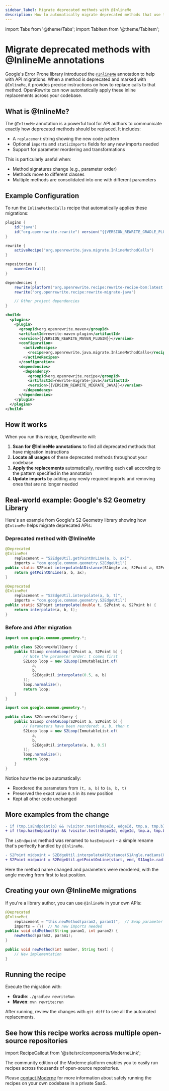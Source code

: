 ```yaml
---
sidebar_label: Migrate deprecated methods with @InlineMe
description: How to automatically migrate deprecated methods that use the @InlineMe annotation to their replacements.
---
```


import Tabs from '@theme/Tabs';
import TabItem from '@theme/TabItem';

# Migrate deprecated methods with @InlineMe annotations

Google's Error Prone library introduced the [`@InlineMe`](https://errorprone.info/docs/inlineme) annotation to help with API migrations. When a method is deprecated and marked with `@InlineMe`, it provides precise instructions on how to replace calls to that method. OpenRewrite can now automatically apply these inline replacements across your codebase.

## What is @InlineMe?

The `@InlineMe` annotation is a powerful tool for API authors to communicate exactly how deprecated methods should be replaced. It includes:

* A `replacement` string showing the new code pattern
* Optional `imports` and `staticImports` fields for any new imports needed
* Support for parameter reordering and transformations

This is particularly useful when:

* Method signatures change (e.g., parameter order)
* Methods move to different classes
* Multiple methods are consolidated into one with different parameters

## Example Configuration

To run the `InlineMethodCalls` recipe that automatically applies these migrations:

<Tabs groupId="projectType">
<TabItem value="gradle" label="Gradle">

```groovy title="build.gradle"
plugins {
    id("java")
    id("org.openrewrite.rewrite") version("{{VERSION_REWRITE_GRADLE_PLUGIN}}")
}

rewrite {
    activeRecipe("org.openrewrite.java.migrate.InlineMethodCalls")
}

repositories {
    mavenCentral()
}

dependencies {
    rewrite(platform("org.openrewrite.recipe:rewrite-recipe-bom:latest.release"))
    rewrite("org.openrewrite.recipe:rewrite-migrate-java")

    // Other project dependencies
}
```

</TabItem>
<TabItem value="maven" label="Maven">

```xml title="pom.xml"
<build>
  <plugins>
    <plugin>
      <groupId>org.openrewrite.maven</groupId>
      <artifactId>rewrite-maven-plugin</artifactId>
      <version>{{VERSION_REWRITE_MAVEN_PLUGIN}}</version>
      <configuration>
        <activeRecipes>
          <recipe>org.openrewrite.java.migrate.InlineMethodCalls</recipe>
        </activeRecipes>
      </configuration>
      <dependencies>
        <dependency>
          <groupId>org.openrewrite.recipe</groupId>
          <artifactId>rewrite-migrate-java</artifactId>
          <version>{{VERSION_REWRITE_MIGRATE_JAVA}}</version>
        </dependency>
      </dependencies>
    </plugin>
  </plugins>
</build>
```

</TabItem>
</Tabs>

## How it works

When you run this recipe, OpenRewrite will:

1. **Scan for @InlineMe annotations** to find all deprecated methods that have migration instructions
2. **Locate all usages** of these deprecated methods throughout your codebase
3. **Apply the replacements** automatically, rewriting each call according to the pattern specified in the annotation
4. **Update imports** by adding any newly required imports and removing ones that are no longer needed

## Real-world example: Google's S2 Geometry Library

Here's an example from Google's S2 Geometry library showing how `@InlineMe` helps migrate deprecated APIs:

### Deprecated method with @InlineMe

```java
@Deprecated
@InlineMe(
    replacement = "S2EdgeUtil.getPointOnLine(a, b, ax)",
    imports = "com.google.common.geometry.S2EdgeUtil")
public static S2Point interpolateAtDistance(S1Angle ax, S2Point a, S2Point b) {
    return getPointOnLine(a, b, ax);
}

@Deprecated
@InlineMe(
    replacement = "S2EdgeUtil.interpolate(a, b, t)",
    imports = "com.google.common.geometry.S2EdgeUtil")
public static S2Point interpolate(double t, S2Point a, S2Point b) {
    return interpolate(a, b, t);
}
```

### Before and After migration

<Tabs>
<TabItem value="before" label="Before">

```java
import com.google.common.geometry.*;

public class S2ConvexHullQuery {
    public S2Loop createLoop(S2Point a, S2Point b) {
        // Note the parameter order: t comes first
        S2Loop loop = new S2Loop(ImmutableList.of(
            a, 
            b, 
            S2EdgeUtil.interpolate(0.5, a, b)
        ));
        loop.normalize();
        return loop;
    }
}
```

</TabItem>
<TabItem value="after" label="After">

```java
import com.google.common.geometry.*;

public class S2ConvexHullQuery {
    public S2Loop createLoop(S2Point a, S2Point b) {
        // Parameters have been reordered: a, b, then t
        S2Loop loop = new S2Loop(ImmutableList.of(
            a, 
            b, 
            S2EdgeUtil.interpolate(a, b, 0.5)
        ));
        loop.normalize();
        return loop;
    }
}
```

</TabItem>
</Tabs>

Notice how the recipe automatically:
- Reordered the parameters from `(t, a, b)` to `(a, b, t)`
- Preserved the exact value `0.5` in its new position
- Kept all other code unchanged

## More examples from the change

<Tabs>
<TabItem value="example1" label="Method rename">

```diff
- if (tmp.isEndpoint(p) && !visitor.test(shapeId, edgeId, tmp.a, tmp.b)) {
+ if (tmp.hasEndpoint(p) && !visitor.test(shapeId, edgeId, tmp.a, tmp.b)) {
```

The `isEndpoint` method was renamed to `hasEndpoint` - a simple rename that's perfectly handled by `@InlineMe`.

</TabItem>
<TabItem value="example2" label="Complex parameter reordering">

```diff
- S2Point midpoint = S2EdgeUtil.interpolateAtDistance(S1Angle.radians(0.5), start, end);
+ S2Point midpoint = S2EdgeUtil.getPointOnLine(start, end, S1Angle.radians(0.5));
```

Here the method name changed and parameters were reordered, with the angle moving from first to last position.

</TabItem>
</Tabs>

## Creating your own @InlineMe migrations

If you're a library author, you can use `@InlineMe` in your own APIs:

```java
@Deprecated
@InlineMe(
    replacement = "this.newMethod(param2, param1)",  // Swap parameter order
    imports = {})  // No new imports needed
public void oldMethod(String param1, int param2) {
    newMethod(param2, param1);
}

public void newMethod(int number, String text) {
    // New implementation
}
```

## Running the recipe

Execute the migration with:

- **Gradle**: `./gradlew rewriteRun`
- **Maven**: `mvn rewrite:run`

After running, review the changes with `git diff` to see all the automated replacements.

## See how this recipe works across multiple open-source repositories

import RecipeCallout from '@site/src/components/ModerneLink';

<RecipeCallout link="https://app.moderne.io/recipes/org.openrewrite.java.migrate.InlineMethodCalls" />

The community edition of the Moderne platform enables you to easily run recipes across thousands of open-source repositories.

Please [contact Moderne](https://moderne.io/product) for more information about safely running the recipes on your own codebase in a private SaaS.
